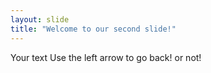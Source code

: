 ```yaml
---
layout: slide
title: "Welcome to our second slide!"
---
```

Your text
Use the left arrow to go back!
or not!